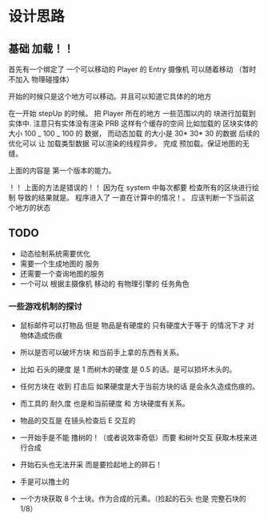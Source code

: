 # 设计思路

## 基础 加载！！

首先有一个绑定了 一个可以移动的 Player 的 Entry 摄像机 可以随着移动
（暂时不加入 物理碰撞体）

开始的时候只是这个地方可以移动。并且可以知道它具体的的地方

在一开始 stepUp 的时候。 把 Player 所在的地方 一些范围以内的 块进行加载到实体中. 注意只有实体没有渲染 PRB
这样有个缓存的空间 比如加载的 区块实体的大小 100 _ 100 _ 100 的 数据， 而动态加载 的大小是 30* 30* 30 的数据
后续的优化可以 让 加载类型数据 可以渲染的线程异步。
完成 预加载。保证地图的无缝。

上面的内容是 第一个版本的能力。

！！ 上面的方法是错误的！！ 因为在 system 中每次都要 检查所有的区块进行绘制 导致的结果就是。
程序进入了 一直在计算中的情况！。
应该判断一下当前这个地方的状态

## TODO

- 动态绘制系统需要优化
- 需要一个生成地图的 服务
- 还需要一个查询地图的服务
- 一个可以 根据主摄像机 移动的 有物理引擎的 任务角色

### 一些游戏机制的探讨

- 鼠标邮件可以打物品 但是 物品是有硬度的 只有硬度大于等于 的情况下才 对物体造成伤痕
- 所以是否可以破坏方块 和当前手上拿的东西有关系。
- 比如 石头的硬度 是 1 而树木的硬度 是 0.5 的话。是可以损坏木头的。
- 任何方块在 收到 打击后 如果硬度是大于当前方块的话 是会永久造成伤痕的。
- 而工具的 耐久度 也是和当前硬度 和 方块硬度有关系。

- 物品的交互是 在镜头检查后 E 交互的
- 一开始手是不能 撸树的！（或者说效率奇低）而要 和树叶交互 获取木枝来进行合成
- 开始石头也无法开采 而是要捡起地上的碎石！

- 手是可以撸土的
- 一个方块获取 8 个土块。作为合成的元素。（捡起的石头 也是 完整石块的 1/8）
